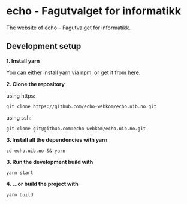 # echo - Fagutvalget for informatikk

The website of echo – Fagutvalget for informatikk.

## Development setup

**1. Install yarn**

You can either install yarn via npm, or get it from [here](https://classic.yarnpkg.com/en/docs/install/#debian-stable).

**2. Clone the repository**

using https:

    git clone https://github.com/echo-webkom/echo.uib.no.git

using ssh:

    git clone git@github.com:echo-webkom/echo.uib.no.git

**3. Install all the dependencies with yarn**

    cd echo.uib.no && yarn

**3. Run the development build with**

    yarn start

**4. ...or build the project with**

    yarn build
